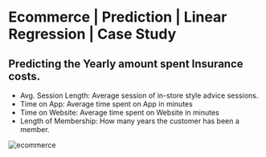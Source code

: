 # Ecommerce | Prediction | Linear Regression | Case Study
## Predicting the Yearly amount spent Insurance costs. 
* Avg. Session Length: Average session of in-store style advice sessions.
* Time on App: Average time spent on App in minutes
* Time on Website: Average time spent on Website in minutes
* Length of Membership: How many years the customer has been a member.

![ecommerce](https://user-images.githubusercontent.com/88396377/135488753-7b21611b-c3df-4b3b-bd4d-b614b2325f40.jpg)
